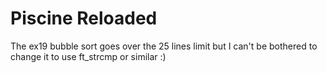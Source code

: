 # Piscine Reloaded

The ex19 bubble sort goes over the 25 lines limit but I can't be bothered to change it to use ft_strcmp or similar :)
